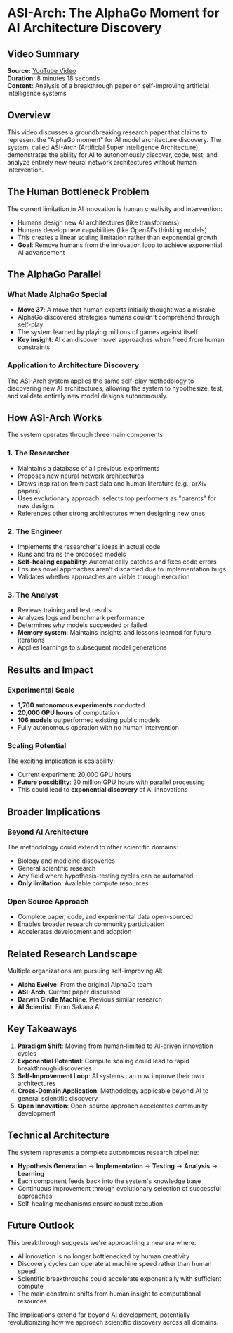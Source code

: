 # ASI-Arch: The AlphaGo Moment for AI Architecture Discovery

## Video Summary
**Source:** [YouTube Video](https://www.youtube.com/watch?v=ED7Ppw68Isg)  
**Duration:** 8 minutes 18 seconds  
**Content:** Analysis of a breakthrough paper on self-improving artificial intelligence systems

## Overview

This video discusses a groundbreaking research paper that claims to represent the "AlphaGo moment" for AI model architecture discovery. The system, called ASI-Arch (Artificial Super Intelligence Architecture), demonstrates the ability for AI to autonomously discover, code, test, and analyze entirely new neural network architectures without human intervention.

## The Human Bottleneck Problem

The current limitation in AI innovation is human creativity and intervention:
- Humans design new AI architectures (like transformers)
- Humans develop new capabilities (like OpenAI's thinking models)
- This creates a linear scaling limitation rather than exponential growth
- **Goal**: Remove humans from the innovation loop to achieve exponential AI advancement

## The AlphaGo Parallel

### What Made AlphaGo Special
- **Move 37**: A move that human experts initially thought was a mistake
- AlphaGo discovered strategies humans couldn't comprehend through self-play
- The system learned by playing millions of games against itself
- **Key insight**: AI can discover novel approaches when freed from human constraints

### Application to Architecture Discovery
The ASI-Arch system applies the same self-play methodology to discovering new AI architectures, allowing the system to hypothesize, test, and validate entirely new model designs autonomously.

## How ASI-Arch Works

The system operates through three main components:

### 1. The Researcher
- Maintains a database of all previous experiments
- Proposes new neural network architectures
- Draws inspiration from past data and human literature (e.g., arXiv papers)
- Uses evolutionary approach: selects top performers as "parents" for new designs
- References other strong architectures when designing new ones

### 2. The Engineer
- Implements the researcher's ideas in actual code
- Runs and trains the proposed models
- **Self-healing capability**: Automatically catches and fixes code errors
- Ensures novel approaches aren't discarded due to implementation bugs
- Validates whether approaches are viable through execution

### 3. The Analyst
- Reviews training and test results
- Analyzes logs and benchmark performance
- Determines why models succeeded or failed
- **Memory system**: Maintains insights and lessons learned for future iterations
- Applies learnings to subsequent model generations

## Results and Impact

### Experimental Scale
- **1,700 autonomous experiments** conducted
- **20,000 GPU hours** of computation
- **106 models** outperformed existing public models
- Fully autonomous operation with no human intervention

### Scaling Potential
The exciting implication is scalability:
- Current experiment: 20,000 GPU hours
- **Future possibility**: 20 million GPU hours with parallel processing
- This could lead to **exponential discovery** of AI innovations

## Broader Implications

### Beyond AI Architecture
The methodology could extend to other scientific domains:
- Biology and medicine discoveries
- General scientific research
- Any field where hypothesis-testing cycles can be automated
- **Only limitation**: Available compute resources

### Open Source Approach
- Complete paper, code, and experimental data open-sourced
- Enables broader research community participation
- Accelerates development and adoption

## Related Research Landscape

Multiple organizations are pursuing self-improving AI:
- **Alpha Evolve**: From the original AlphaGo team
- **ASI-Arch**: Current paper discussed
- **Darwin Girdle Machine**: Previous similar research
- **AI Scientist**: From Sakana AI

## Key Takeaways

1. **Paradigm Shift**: Moving from human-limited to AI-driven innovation cycles
2. **Exponential Potential**: Compute scaling could lead to rapid breakthrough discoveries
3. **Self-Improvement Loop**: AI systems can now improve their own architectures
4. **Cross-Domain Application**: Methodology applicable beyond AI to general scientific discovery
5. **Open Innovation**: Open-source approach accelerates community development

## Technical Architecture

The system represents a complete autonomous research pipeline:
- **Hypothesis Generation** → **Implementation** → **Testing** → **Analysis** → **Learning**
- Each component feeds back into the system's knowledge base
- Continuous improvement through evolutionary selection of successful approaches
- Self-healing mechanisms ensure robust execution

## Future Outlook

This breakthrough suggests we're approaching a new era where:
- AI innovation is no longer bottlenecked by human creativity
- Discovery cycles can operate at machine speed rather than human speed
- Scientific breakthroughs could accelerate exponentially with sufficient compute
- The main constraint shifts from human insight to computational resources

The implications extend far beyond AI development, potentially revolutionizing how we approach scientific discovery across all domains.
